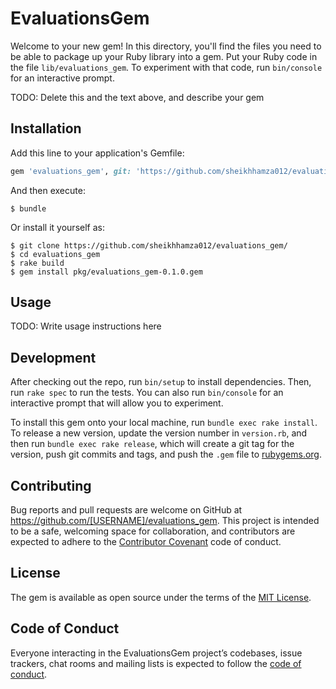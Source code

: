 # EvaluationsGem

Welcome to your new gem! In this directory, you'll find the files you need to be able to package up your Ruby library into a gem. Put your Ruby code in the file `lib/evaluations_gem`. To experiment with that code, run `bin/console` for an interactive prompt.

TODO: Delete this and the text above, and describe your gem

## Installation

Add this line to your application's Gemfile:

```ruby
gem 'evaluations_gem', git: 'https://github.com/sheikhhamza012/evaluations_gem/'
```

And then execute:

    $ bundle

Or install it yourself as:

    $ git clone https://github.com/sheikhhamza012/evaluations_gem/
    $ cd evaluations_gem
    $ rake build
    $ gem install pkg/evaluations_gem-0.1.0.gem 
    


    

## Usage

TODO: Write usage instructions here

## Development

After checking out the repo, run `bin/setup` to install dependencies. Then, run `rake spec` to run the tests. You can also run `bin/console` for an interactive prompt that will allow you to experiment.

To install this gem onto your local machine, run `bundle exec rake install`. To release a new version, update the version number in `version.rb`, and then run `bundle exec rake release`, which will create a git tag for the version, push git commits and tags, and push the `.gem` file to [rubygems.org](https://rubygems.org).

## Contributing

Bug reports and pull requests are welcome on GitHub at https://github.com/[USERNAME]/evaluations_gem. This project is intended to be a safe, welcoming space for collaboration, and contributors are expected to adhere to the [Contributor Covenant](http://contributor-covenant.org) code of conduct.

## License

The gem is available as open source under the terms of the [MIT License](https://opensource.org/licenses/MIT).

## Code of Conduct

Everyone interacting in the EvaluationsGem project’s codebases, issue trackers, chat rooms and mailing lists is expected to follow the [code of conduct](https://github.com/[USERNAME]/evaluations_gem/blob/master/CODE_OF_CONDUCT.md).
